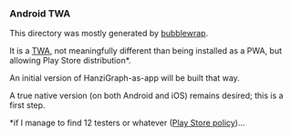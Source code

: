 ### Android TWA

This directory was mostly generated by [bubblewrap](https://github.com/GoogleChromeLabs/bubblewrap).

It is a [TWA](https://developer.chrome.com/docs/android/trusted-web-activity/quick-start), not
meaningfully different than being installed as a PWA, but allowing Play Store distribution*.

An initial version of HanziGraph-as-app will be built that way.

A true native version (on both Android and iOS) remains desired; this is a first step.

*if I manage to find 12 testers or whatever ([Play Store policy](https://support.google.com/googleplay/android-developer/answer/14151465))...